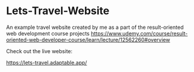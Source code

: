 # Lets-Travel-Website
An example travel website created by me as a part of the result-oriented web development course projects
https://www.udemy.com/course/result-oriented-web-developer-course/learn/lecture/12562260#overview

Check out the live website:

https://lets-travel.adaptable.app/
